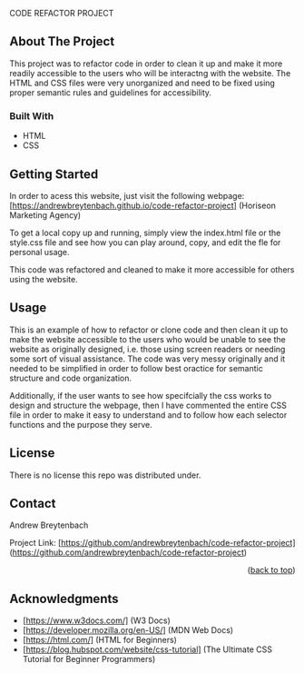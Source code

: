 CODE REFACTOR PROJECT

## About The Project

This project was to refactor code in order to clean it up and make it more readily accessible to the users who will be interactng with the website. The HTML and CSS files were very unorganized and need to be fixed using proper semantic rules and guidelines for accessibility. 

### Built With

* HTML 
* CSS

## Getting Started

In order to acess this website, just visit the following webpage: [https://andrewbreytenbach.github.io/code-refactor-project] (Horiseon Marketing Agency)

To get a local copy up and running, simply view the index.html file or the style.css file and see how you can play around, copy, and edit the fle for personal usage. 

This code was refactored and cleaned to make it more accessible for others using the website. 

## Usage

This is an example of how to refactor or clone code and then clean it up to make the website accessible to the users who would be unable to see the website as originally designed, i.e. those using screen readers or needing some sort of visual assistance. The code was very messy originally and it needed to be simplified in order to follow best oractice for semantic structure and code organization.

Additionally, if the user wants to see how specifcially the css works to design and structure the webpage, then I have commented the entire CSS file in order to make it easy to understand and to follow how each selector functions and the purpose they serve. 


## License

There is no license this repo was distributed under. 

## Contact

Andrew Breytenbach

Project Link: [https://github.com/andrewbreytenbach/code-refactor-project] (https://github.com/andrewbreytenbach/code-refactor-project)

<p align="right">(<a href="#readme-top">back to top</a>)</p>

## Acknowledgments

* [https://www.w3docs.com/] (W3 Docs)
* [https://developer.mozilla.org/en-US/] (MDN Web Docs)
* [https://html.com/] (HTML for Beginners)
* [https://blog.hubspot.com/website/css-tutorial] (The Ultimate CSS Tutorial for Beginner Programmers)
